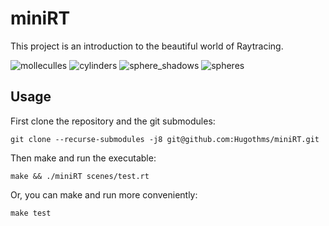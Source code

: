 # miniRT

This project is an introduction to the beautiful world of Raytracing.

![molleculles][molleculles]
![cylinders][cylinders]
![sphere_shadows][sphere_shadows]
![spheres][spheres]

## Usage
First clone the repository and the git submodules:

    git clone --recurse-submodules -j8 git@github.com:Hugothms/miniRT.git
    
Then make and run the executable:

    make && ./miniRT scenes/test.rt
    
Or, you can make and run more conveniently:

    make test

[molleculles]: https://github.com/Hugothms/miniRT/blob/master/mollecules.jpg
[cylinders]: https://github.com/Hugothms/miniRT/blob/master/cylinders.jpg
[sphere_shadows]: https://github.com/Hugothms/miniRT/blob/master/sphere_shadows.jpg
[spheres]: https://github.com/Hugothms/miniRT/blob/master/spheres.jpg
